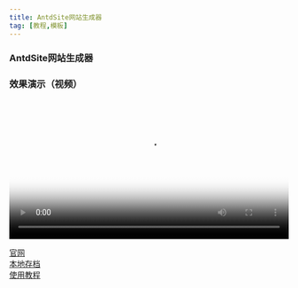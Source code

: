 ```yaml
---
title: AntdSite网站生成器  
tag: [教程,模板]
---
```


### AntdSite网站生成器    

### 效果演示（视频）    
<video src="https://filedn.com/l2FIU9MpFV7bQwQAyy7gLh4/video/%E6%95%99%E7%A8%8B/antdsite-ybwd%EF%BC%88%E6%A0%B7%E6%9D%BF%E6%BC%94%E7%A4%BA%EF%BC%89.mp4" poster="https://raw.githubusercontent.com/cshgjy/images/master/other/20191024155658.jpg" width="100%" controls>
带封面、手动播放视频..……
</video>  

<a href="https://antdsite.yvescoding.org/zh/" target="_blank" title="">官网</a>    
<a href="https://raw.githubusercontent.com/cshgjy/images/master/other/20191024110038.jpg" target="_blank" title="">本地存档</a>    
<a href="https://raw.githubusercontent.com/cshgjy/images/master/other/191024110732.jpg" target="_blank" title="">使用教程</a>  
       







